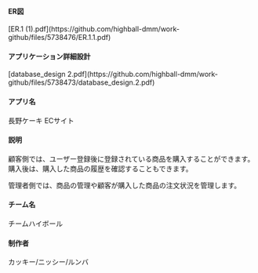 <h4>ER図</h4>
[ER.1 (1).pdf](https://github.com/highball-dmm/work-github/files/5738476/ER.1.1.pdf)

<h4>アプリケーション詳細設計</h4>
[database_design 2.pdf](https://github.com/highball-dmm/work-github/files/5738473/database_design.2.pdf)

<h4>アプリ名</h4>
長野ケーキ ECサイト


<h4>説明</h4>
顧客側では、ユーザー登録後に登録されている商品を購入することができます。
購入後は、購入した商品の履歴を確認することもできます。

管理者側では、商品の管理や顧客が購入した商品の注文状況を管理します。

<h4>チーム名</h4>
チームハイボール

<h4>制作者</h4>
カッキー/ニッシー/ルンバ